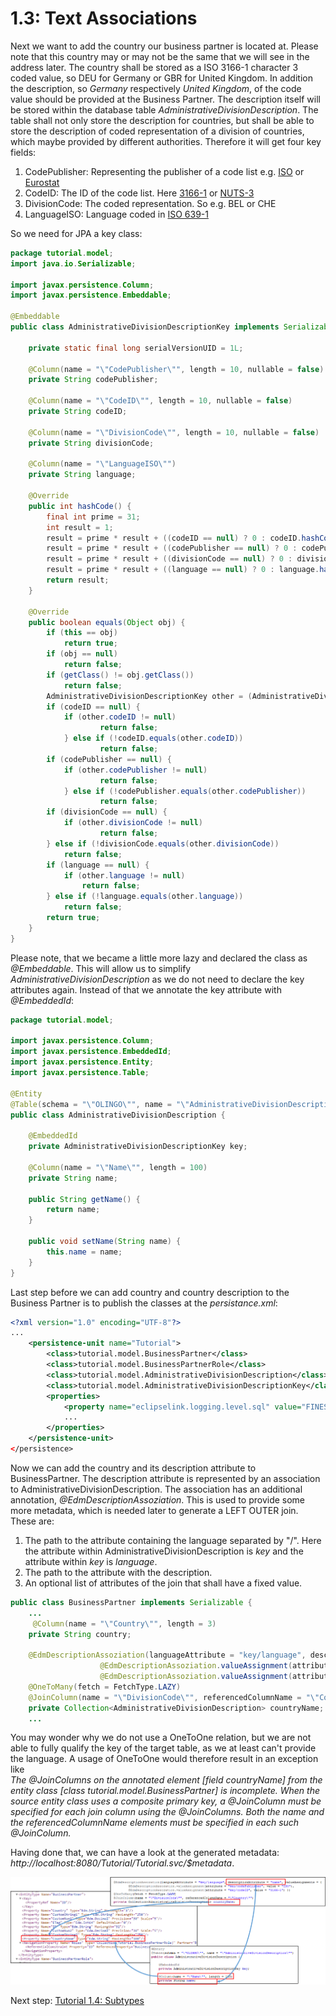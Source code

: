 # 1.3: Text Associations
Next we want to add the country our business partner is located at. Please note that this country may or may not be the same that we will see in the address later. The country shall be stored as a ISO 3166-1 character 3 coded value, so DEU for Germany or GBR for United Kingdom. In addition the description, so _Germany_ respectively _United Kingdom_,  of the code value should be provided at the Business Partner. The description itself will be stored within the database table _AdministrativeDivisionDescription_.
The table shall not only store the description for countries, but shall be able to store the description of coded representation of a division of countries, which maybe provided by different authorities. Therefore it will get four key fields:  
1. CodePublisher: Representing the publisher of a code list e.g. [ISO](https://en.wikipedia.org/wiki/International_Organization_for_Standardization) or [Eurostat](https://en.wikipedia.org/wiki/Eurostat)  
2. CodeID: The ID of the code list. Here [3166-1](https://en.wikipedia.org/wiki/ISO_3166-1) or [NUTS-3](https://de.wikipedia.org/wiki/NUTS)  
3. DivisionCode: The coded representation. So e.g. BEL or CHE  
4. LanguageISO: Language coded in [ISO 639-1](https://en.wikipedia.org/wiki/List_of_ISO_639-1_codes)   

So we need for JPA a key class:  
```Java    
package tutorial.model;  
import java.io.Serializable;

import javax.persistence.Column;
import javax.persistence.Embeddable;

@Embeddable
public class AdministrativeDivisionDescriptionKey implements Serializable {

    private static final long serialVersionUID = 1L;

    @Column(name = "\"CodePublisher\"", length = 10, nullable = false)
    private String codePublisher;

    @Column(name = "\"CodeID\"", length = 10, nullable = false)
    private String codeID;

    @Column(name = "\"DivisionCode\"", length = 10, nullable = false)
    private String divisionCode;

    @Column(name = "\"LanguageISO\"")
    private String language;

    @Override
    public int hashCode() {
        final int prime = 31;
        int result = 1;
        result = prime * result + ((codeID == null) ? 0 : codeID.hashCode());
        result = prime * result + ((codePublisher == null) ? 0 : codePublisher.hashCode());
        result = prime * result + ((divisionCode == null) ? 0 : divisionCode.hashCode());
        result = prime * result + ((language == null) ? 0 : language.hashCode());
        return result;
    }

    @Override
    public boolean equals(Object obj) {
        if (this == obj)
            return true;
        if (obj == null)
            return false;
        if (getClass() != obj.getClass())
            return false;
        AdministrativeDivisionDescriptionKey other = (AdministrativeDivisionDescriptionKey) obj;
        if (codeID == null) {
            if (other.codeID != null)
                    return false;
            } else if (!codeID.equals(other.codeID))
                    return false;
        if (codePublisher == null) {
            if (other.codePublisher != null)
                    return false;
            } else if (!codePublisher.equals(other.codePublisher))
                    return false;
        if (divisionCode == null) {
            if (other.divisionCode != null)
                    return false;
        } else if (!divisionCode.equals(other.divisionCode))
            return false;
        if (language == null) {
            if (other.language != null)
                return false;
        } else if (!language.equals(other.language))
            return false;
        return true;
    }
}
```
Please note, that we became a little more lazy and declared the class as _@Embeddable_. This will allow us to simplify _AdministrativeDivisionDescription_ as we do not need to declare the key attributes again. Instead of that we annotate the key attribute with _@EmbeddedId_:
```Java
package tutorial.model;

import javax.persistence.Column;
import javax.persistence.EmbeddedId;
import javax.persistence.Entity;
import javax.persistence.Table;

@Entity
@Table(schema = "\"OLINGO\"", name = "\"AdministrativeDivisionDescription\"")
public class AdministrativeDivisionDescription {

    @EmbeddedId
    private AdministrativeDivisionDescriptionKey key;

    @Column(name = "\"Name\"", length = 100)
    private String name;

    public String getName() {
        return name;
    }

    public void setName(String name) {
        this.name = name;
    }
}
```
Last step before we can add country and country description to the Business Partner is to publish the classes at the _persistance.xml_: 
```XML
<?xml version="1.0" encoding="UTF-8"?>
...
	<persistence-unit name="Tutorial">
		<class>tutorial.model.BusinessPartner</class>
		<class>tutorial.model.BusinessPartnerRole</class>
		<class>tutorial.model.AdministrativeDivisionDescription</class>
		<class>tutorial.model.AdministrativeDivisionDescriptionKey</class>
		<properties>
			<property name="eclipselink.logging.level.sql" value="FINEST" />
			...
		</properties>
	</persistence-unit>	
</persistence>	
```

Now we can add the country and its description attribute to BusinessPartner. The description attribute is represented by an association to AdministrativeDivisionDescription. The association has an additional annotation, _@EdmDescriptionAssoziation_. This is used to provide some more metadata, which is needed later to generate a LEFT OUTER join. These are:  
1. The path to the attribute containing the language separated by "/". Here the attribute within AdministrativeDivisionDescription is _key_ and the attribute within _key_ is _language_.  
2. The path to the attribute with the description.  
3. An optional list of attributes of the join that shall have a fixed value.  
  
```Java
public class BusinessPartner implements Serializable {  
    ...  
     @Column(name = "\"Country\"", length = 3)  
    private String country;  

    @EdmDescriptionAssoziation(languageAttribute = "key/language", descriptionAttribute = "name", valueAssignments = {
                    @EdmDescriptionAssoziation.valueAssignment(attribute = "key/codePublisher", value = "ISO"),
                    @EdmDescriptionAssoziation.valueAssignment(attribute = "key/codeID", value = "3166-1") })
    @OneToMany(fetch = FetchType.LAZY)
    @JoinColumn(name = "\"DivisionCode\"", referencedColumnName = "\"Country\"", insertable = false, updatable = false)
    private Collection<AdministrativeDivisionDescription> countryName;
    ...
```
You may wonder why we do not use a OneToOne relation, but we are not able to fully qualify the key of the target table, as we at least can't provide the language. A usage of OneToOne would therefore result in an exception like  
_The @JoinColumns on the annotated element [field countryName] from the entity class [class tutorial.model.BusinessPartner] is incomplete. When the source entity class uses a composite primary key, a @JoinColumn must be specified for each join column using the @JoinColumns. Both the name and the referencedColumnName elements must be specified in each such @JoinColumn._ 

Having done that, we can have a look at the generated metadata: _http://localhost:8080/Tutorial/Tutorial.svc/$metadata_.

![JPA - OData Mapping](Metadata/Mapping3.png)   

Next step: [Tutorial 1.4: Subtypes](1-4-Subtypes.md)